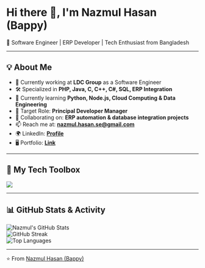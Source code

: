# Hi there 👋, I'm Nazmul Hasan (Bappy)  
🚀 Software Engineer | ERP Developer | Tech Enthusiast from Bangladesh  

---

## 💡 About Me  
- 🔭 Currently working at **LDC Group** as a Software Engineer  
- 🛠️ Specialized in **PHP, Java, C, C++, C#, SQL, ERP Integration**  
- 🌱 Currently learning **Python, Node.js, Cloud Computing & Data Engineering**  
- 💼 Target Role: **Principal Developer Manager**  
- 👥 Collaborating on: **ERP automation & database integration projects**  
- 📫 Reach me at: **nazmul.hasan.se@gmail.com**  
- 🌍 LinkedIn: **[Profile](https://www.linkedin.com/in/nazmul1991)**  
- 🖥️ Portfolio: **[Link](https://www.itsbappy.wordpress.com)**  

---

## 🧰 My Tech Toolbox  

<p align="left">
  <img src="https://skillicons.dev/icons?i=php,python,js,html,css,bootstrap,jquery,react,vue,django,graphql,mysql,oracle,mongodb,git,github,linux,aws,docker,vscode" />
</p>
  

---

## 📊 GitHub Stats & Activity  

![Nazmul's GitHub Stats](https://github-readme-stats.vercel.app/api?username=nazmulhasanse&show_icons=true&theme=radical)  
![GitHub Streak](https://streak-stats.demolab.com?user=nazmulhasanse&theme=radical&date_format=j%20M%5B%20Y%5D)  
![Top Languages](https://github-readme-stats.vercel.app/api/top-langs/?username=nazmulhasanse&layout=compact&theme=radical)  

---

⭐️ From [Nazmul Hasan (Bappy)](https://github.com/nazmulhasanse)  
